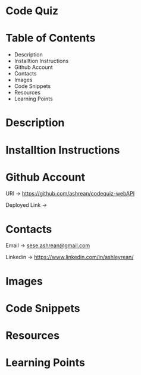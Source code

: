 # Code Quiz

# Table of Contents
 - Description
 - Installtion Instructions
 - Github Account
 - Contacts
 - Images
 - Code Snippets
 - Resources
 - Learning Points

# Description


# Installtion Instructions


# Github Account
URl -> https://github.com/ashrean/codequiz-webAPI

Deployed Link ->

# Contacts
Email -> sese.ashrean@gmail.com

Linkedin -> https://www.linkedin.com/in/ashleyrean/

# Images


# Code Snippets


# Resources


# Learning Points
